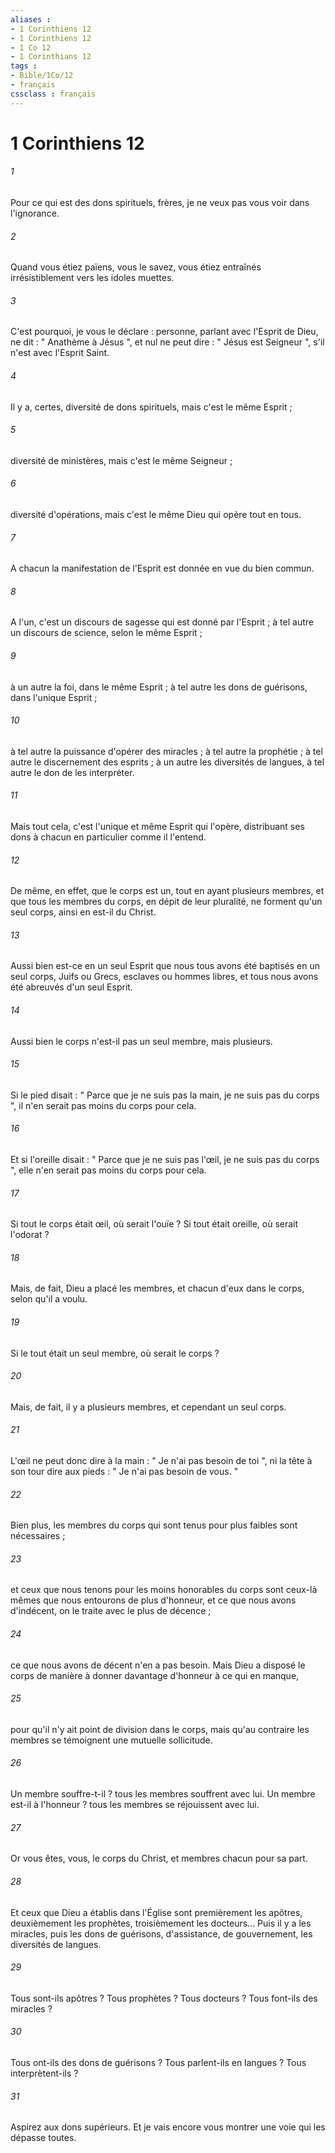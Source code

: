 ```yaml
---
aliases : 
- 1 Corinthiens 12
- 1 Corinthiens 12
- 1 Co 12
- 1 Corinthians 12
tags : 
- Bible/1Co/12
- français
cssclass : français
---
```


# 1 Corinthiens 12

###### 1
Pour ce qui est des dons spirituels, frères, je ne veux pas vous voir dans l'ignorance. 
###### 2
Quand vous étiez païens, vous le savez, vous étiez entraînés irrésistiblement vers les idoles muettes. 
###### 3
C'est pourquoi, je vous le déclare : personne, parlant avec l'Esprit de Dieu, ne dit : " Anathème à Jésus ", et nul ne peut dire : " Jésus est Seigneur ", s'il n'est avec l'Esprit Saint. 
###### 4
Il y a, certes, diversité de dons spirituels, mais c'est le même Esprit ; 
###### 5
diversité de ministères, mais c'est le même Seigneur ; 
###### 6
diversité d'opérations, mais c'est le même Dieu qui opère tout en tous. 
###### 7
A chacun la manifestation de l'Esprit est donnée en vue du bien commun. 
###### 8
A l'un, c'est un discours de sagesse qui est donné par l'Esprit ; à tel autre un discours de science, selon le même Esprit ; 
###### 9
à un autre la foi, dans le même Esprit ; à tel autre les dons de guérisons, dans l'unique Esprit ; 
###### 10
à tel autre la puissance d'opérer des miracles ; à tel autre la prophétie ; à tel autre le discernement des esprits ; à un autre les diversités de langues, à tel autre le don de les interpréter. 
###### 11
Mais tout cela, c'est l'unique et même Esprit qui l'opère, distribuant ses dons à chacun en particulier comme il l'entend. 
###### 12
De même, en effet, que le corps est un, tout en ayant plusieurs membres, et que tous les membres du corps, en dépit de leur pluralité, ne forment qu'un seul corps, ainsi en est-il du Christ. 
###### 13
Aussi bien est-ce en un seul Esprit que nous tous avons été baptisés en un seul corps, Juifs ou Grecs, esclaves ou hommes libres, et tous nous avons été abreuvés d'un seul Esprit. 
###### 14
Aussi bien le corps n'est-il pas un seul membre, mais plusieurs. 
###### 15
Si le pied disait : " Parce que je ne suis pas la main, je ne suis pas du corps ", il n'en serait pas moins du corps pour cela. 
###### 16
Et si l'oreille disait : " Parce que je ne suis pas l'œil, je ne suis pas du corps ", elle n'en serait pas moins du corps pour cela. 
###### 17
Si tout le corps était œil, où serait l'ouïe ? Si tout était oreille, où serait l'odorat ? 
###### 18
Mais, de fait, Dieu a placé les membres, et chacun d'eux dans le corps, selon qu'il a voulu. 
###### 19
Si le tout était un seul membre, où serait le corps ? 
###### 20
Mais, de fait, il y a plusieurs membres, et cependant un seul corps. 
###### 21
L'œil ne peut donc dire à la main : " Je n'ai pas besoin de toi ", ni la tête à son tour dire aux pieds : " Je n'ai pas besoin de vous. " 
###### 22
Bien plus, les membres du corps qui sont tenus pour plus faibles sont nécessaires ; 
###### 23
et ceux que nous tenons pour les moins honorables du corps sont ceux-là mêmes que nous entourons de plus d'honneur, et ce que nous avons d'indécent, on le traite avec le plus de décence ; 
###### 24
ce que nous avons de décent n'en a pas besoin. Mais Dieu a disposé le corps de manière à donner davantage d'honneur à ce qui en manque, 
###### 25
pour qu'il n'y ait point de division dans le corps, mais qu'au contraire les membres se témoignent une mutuelle sollicitude. 
###### 26
Un membre souffre-t-il ? tous les membres souffrent avec lui. Un membre est-il à l'honneur ? tous les membres se réjouissent avec lui. 
###### 27
Or vous êtes, vous, le corps du Christ, et membres chacun pour sa part. 
###### 28
Et ceux que Dieu a établis dans l'Église sont premièrement les apôtres, deuxièmement les prophètes, troisièmement les docteurs... Puis il y a les miracles, puis les dons de guérisons, d'assistance, de gouvernement, les diversités de langues. 
###### 29
Tous sont-ils apôtres ? Tous prophètes ? Tous docteurs ? Tous font-ils des miracles ? 
###### 30
Tous ont-ils des dons de guérisons ? Tous parlent-ils en langues ? Tous interprètent-ils ? 
###### 31
Aspirez aux dons supérieurs. Et je vais encore vous montrer une voie qui les dépasse toutes. 
